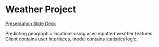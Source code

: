 # Weather Project

[Presentation Slide Deck](https://www.canva.com/design/DAGEkY0jeWk/fW1GVNxNs07Q1KZD38WM7Q/edit?utm_content=DAGEkY0jeWk&utm_campaign=designshare&utm_medium=link2&utm_source=sharebutton)<br/>

Predicting geographic locations using user-inputted weather features.<br/>
Client contains user interfaces, model contains statistics logic.
